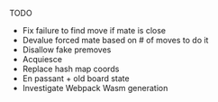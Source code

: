 TODO

- Fix failure to find move if mate is close
- Devalue forced mate based on # of moves to do it
- Disallow fake premoves
- Acquiesce
- Replace hash map coords
- En passant + old board state
- Investigate Webpack Wasm generation
